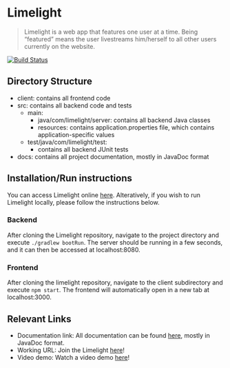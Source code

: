 # Limelight

> Limelight is a web app that features one user at a time. Being “featured” means the user livestreams him/herself to all other users currently on the website. 

[![Build Status](https://travis-ci.org/CS130-W20/team-B9.svg?branch=master)](https://travis-ci.org/CS130-W20/team-B9)

## Directory Structure
- client: contains all frontend code
- src: contains all backend code and tests
  - main:
    - java/com/limelight/server: contains all backend Java classes
    - resources: contains application.properties file, which contains application-specific values
  - test/java/com/limelight/test:
    - contains all backend JUnit tests
 - docs: contains all project documentation, mostly in JavaDoc format

## Installation/Run instructions
You can access Limelight online [here](http://limelight-app.now.sh/). Alteratively, if you wish to run Limelight locally, please follow the instructions below.

### Backend
After cloning the Limelight repository, navigate to the project directory and execute `./gradlew bootRun`. The server should be running in a few seconds, and it can then be accessed at localhost:8080.

### Frontend
After cloning the limelight repository, navigate to the client subdirectory and execute `npm start`. The frontend will automatically open in a new tab at localhost:3000.

## Relevant Links 
- Documentation link: All documentation can be found [here](https://github.com/CS130-W20/team-B9/tree/master/docs), mostly in JavaDoc format.
- Working URL: Join the Limelight [here](http://limelight-app.now.sh/)!
- Video demo: Watch a video demo [here](https://youtu.be/wANkrY_gR0A)!

